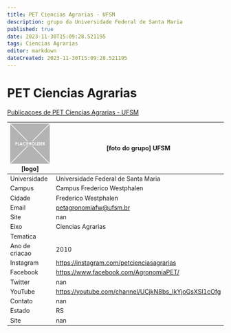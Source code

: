 ```yaml
---
title: PET Ciencias Agrarias - UFSM
description: grupo da Universidade Federal de Santa Maria
published: true
date: 2023-11-30T15:09:28.521195
tags: Ciencias Agrarias
editor: markdown
dateCreated: 2023-11-30T15:09:28.521195
---
```


# PET Ciencias Agrarias

[Publicacoes de PET Ciencias Agrarias - UFSM](/atividade/257PETCienciasAgrariasUFSM/feed.md)

| ![placeholder.png](/placeholder.png) [logo] | [foto do grupo] UFSM         |
| ------------------------------------------- | ------------------------------------------------- |
| Universidade                                | Universidade Federal de Santa Maria      |
| Campus                                      | Campus Frederico Westphalen            |
| Cidade                                      | Frederico Westphalen             |
| Email                                       | petagronomiafw@ufsm.br             |
| Site                                        | nan              |
| Eixo                                        | Ciencias Agrarias              |
| Tematica                                    |           |
| Ano de criacao                              | 2010        |
| Instagram                                   | https://instagram.com/petcienciasagrarias         |
| Facebook                                    | https://www.facebook.com/AgronomiaPET/          |
| Twitter                                     | nan           |
| YouTube                                     | https://youtube.com/channel/UCjkN8bs_IkYjoGsXSl1cOfg           |
| Contato                                     | nan         |
| Estado                                      |  RS            |
| Site                                        | nan |
